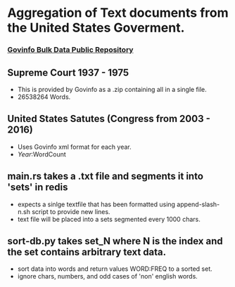 # Aggregation of Text documents from the United States Goverment.
### [Govinfo Bulk Data Public Repository](https://www.govinfo.gov/bulkdata)

## Supreme Court 1937 - 1975
- This is provided by Govinfo as a .zip containing all in a single file.
- 26538264 Words.

## United States Satutes (Congress from 2003 - 2016)
- Uses Govinfo xml format for each year. 
- $Year:$WordCount

## main.rs takes a .txt file and segments it into 'sets' in redis
- expects a sinlge textfile that has been formatted using append-slash-n.sh script to provide new lines.
- text file will be placed into a sets segmented every 1000 chars.

## sort-db.py takes set_N where N is the index and the set contains arbitrary text data.
- sort data into words and return values WORD:FREQ to a sorted set.
- ignore chars, numbers, and odd cases of 'non' english words.


